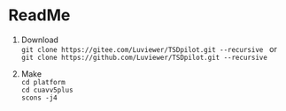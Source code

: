 # ReadMe

1. Download    
`git clone https://gitee.com/Luviewer/TSDpilot.git --recursive ` or `git clone https://github.com/Luviewer/TSDpilot.git --recursive`   


2. Make    
`cd platform`    
`cd cuavv5plus`   
`scons -j4`